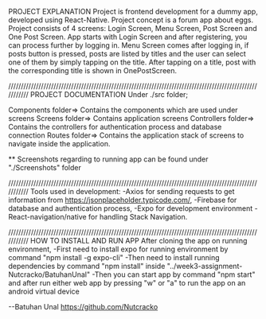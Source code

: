 PROJECT EXPLANATION
Project is frontend development for a dummy app, developed using React-Native. Project concept is a forum app about eggs. Project consists of 4 screens: Login Screen, Menu Screen, Post Screen and One Post Screen. App starts with Login Screen and after registering, you can process further by logging in. Menu Screen comes after logging in, if posts button is pressed, posts are listed by titles and the user can select one of them by simply tapping on the title. After tapping on a title, post with the corresponding title is shown in OnePostScreen.

///////////////////////////////////////////////////////////////////////////////////////////////////////////
PROJECT DOCUMENTATION
Under ./src folder;

Components folder=> Contains the components which are used under screens
Screens folder=> Contains application screens
Controllers folder=> Contains the controllers for authentication process and database connection
Routes folder=> Contains the application stack of screens to navigate inside the application.

\*\* Screenshots regarding to running app can be found under "./Screenshots" folder

///////////////////////////////////////////////////////////////////////////////////////////////////////////
Tools used in development:
-Axios for sending requests to get information from https://jsonplaceholder.typicode.com/,
-Firebase for database and authentication process,
-Expo for development environment
-React-navigation/native for handling Stack Navigation.

///////////////////////////////////////////////////////////////////////////////////////////////////////////
HOW TO INSTALL AND RUN APP
After cloning the app on running environment,
-First need to install expo for running environment by command "npm install -g expo-cli"
-Then need to install running dependencies by command "npm install" inside "../week3-assignment-Nutcracko/BatuhanUnal"
-Then you can start app by command "npm start" and after run either web app by pressing "w" or "a" to run the app on an android virtual device

--Batuhan Unal
https://github.com/Nutcracko
